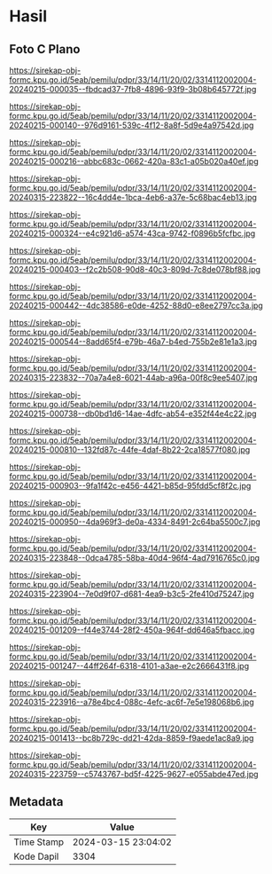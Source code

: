 # Hasil

## Foto C Plano

https://sirekap-obj-formc.kpu.go.id/5eab/pemilu/pdpr/33/14/11/20/02/3314112002004-20240215-000035--fbdcad37-7fb8-4896-93f9-3b08b645772f.jpg

https://sirekap-obj-formc.kpu.go.id/5eab/pemilu/pdpr/33/14/11/20/02/3314112002004-20240215-000140--976d9161-539c-4f12-8a8f-5d9e4a97542d.jpg

https://sirekap-obj-formc.kpu.go.id/5eab/pemilu/pdpr/33/14/11/20/02/3314112002004-20240215-000216--abbc683c-0662-420a-83c1-a05b020a40ef.jpg

https://sirekap-obj-formc.kpu.go.id/5eab/pemilu/pdpr/33/14/11/20/02/3314112002004-20240315-223822--16c4dd4e-1bca-4eb6-a37e-5c68bac4eb13.jpg

https://sirekap-obj-formc.kpu.go.id/5eab/pemilu/pdpr/33/14/11/20/02/3314112002004-20240215-000324--e4c921d6-a574-43ca-9742-f0896b5fcfbc.jpg

https://sirekap-obj-formc.kpu.go.id/5eab/pemilu/pdpr/33/14/11/20/02/3314112002004-20240215-000403--f2c2b508-90d8-40c3-809d-7c8de078bf88.jpg

https://sirekap-obj-formc.kpu.go.id/5eab/pemilu/pdpr/33/14/11/20/02/3314112002004-20240215-000442--4dc38586-e0de-4252-88d0-e8ee2797cc3a.jpg

https://sirekap-obj-formc.kpu.go.id/5eab/pemilu/pdpr/33/14/11/20/02/3314112002004-20240215-000544--8add65f4-e79b-46a7-b4ed-755b2e81e1a3.jpg

https://sirekap-obj-formc.kpu.go.id/5eab/pemilu/pdpr/33/14/11/20/02/3314112002004-20240315-223832--70a7a4e8-6021-44ab-a96a-00f8c9ee5407.jpg

https://sirekap-obj-formc.kpu.go.id/5eab/pemilu/pdpr/33/14/11/20/02/3314112002004-20240215-000738--db0bd1d6-14ae-4dfc-ab54-e352f44e4c22.jpg

https://sirekap-obj-formc.kpu.go.id/5eab/pemilu/pdpr/33/14/11/20/02/3314112002004-20240215-000810--132fd87c-44fe-4daf-8b22-2ca18577f080.jpg

https://sirekap-obj-formc.kpu.go.id/5eab/pemilu/pdpr/33/14/11/20/02/3314112002004-20240215-000903--9fa1f42c-e456-4421-b85d-95fdd5cf8f2c.jpg

https://sirekap-obj-formc.kpu.go.id/5eab/pemilu/pdpr/33/14/11/20/02/3314112002004-20240215-000950--4da969f3-de0a-4334-8491-2c64ba5500c7.jpg

https://sirekap-obj-formc.kpu.go.id/5eab/pemilu/pdpr/33/14/11/20/02/3314112002004-20240315-223848--0dca4785-58ba-40d4-96f4-4ad7916765c0.jpg

https://sirekap-obj-formc.kpu.go.id/5eab/pemilu/pdpr/33/14/11/20/02/3314112002004-20240315-223904--7e0d9f07-d681-4ea9-b3c5-2fe410d75247.jpg

https://sirekap-obj-formc.kpu.go.id/5eab/pemilu/pdpr/33/14/11/20/02/3314112002004-20240215-001209--f44e3744-28f2-450a-964f-dd646a5fbacc.jpg

https://sirekap-obj-formc.kpu.go.id/5eab/pemilu/pdpr/33/14/11/20/02/3314112002004-20240215-001247--44ff264f-6318-4101-a3ae-e2c2666431f8.jpg

https://sirekap-obj-formc.kpu.go.id/5eab/pemilu/pdpr/33/14/11/20/02/3314112002004-20240315-223916--a78e4bc4-088c-4efc-ac6f-7e5e198068b6.jpg

https://sirekap-obj-formc.kpu.go.id/5eab/pemilu/pdpr/33/14/11/20/02/3314112002004-20240215-001413--bc8b729c-dd21-42da-8859-f9aede1ac8a9.jpg

https://sirekap-obj-formc.kpu.go.id/5eab/pemilu/pdpr/33/14/11/20/02/3314112002004-20240315-223759--c5743767-bd5f-4225-9627-e055abde47ed.jpg


## Metadata

| Key        | Value               |
| ---------- | ------------------- |
| Time Stamp | 2024-03-15 23:04:02 |
| Kode Dapil | 3304                |




